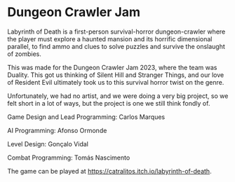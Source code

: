 # Dungeon Crawler Jam

Labyrinth of Death is a first-person survival-horror dungeon-crawler where the player must explore a haunted mansion and its horrific dimensional parallel, to find ammo and clues to solve puzzles and survive the onslaught of zombies.

This was made for the Dungeon Crawler Jam 2023, where the team was Duality. This got us thinking of Silent Hill and Stranger Things, and our love of Resident Evil ultimately took us to this survival horror twist on the genre.

Unfortunately, we had no artist, and we were doing a very big project, so we felt short in a lot of ways, but the project is one we still think fondly of.

Game Design and Lead Programming: Carlos Marques

AI Programming: Afonso Ormonde

Level Design: Gonçalo Vidal

Combat Programming: Tomás Nascimento

The game can be played at https://catralitos.itch.io/labyrinth-of-death.
